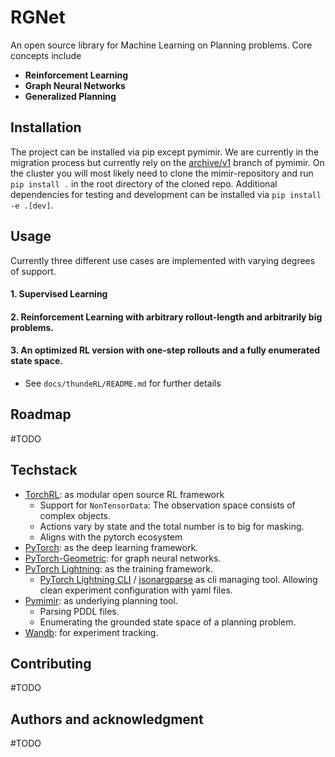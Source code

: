 # RGNet

An open source library for Machine Learning on Planning problems.
Core concepts include

- **Reinforcement Learning**
- **Graph Neural Networks**
- **Generalized Planning**

## Installation

The project can be installed via pip except pymimir. We are currently in the migration
process but currently rely on
the [archive/v1](https://github.com/simon-stahlberg/mimir/tree/archive/v1) branch of
pymimir.
On the cluster you will most likely need to clone the mimir-repository and
run `pip install .` in the root directory of the cloned repo.
Additional dependencies for testing and development can be installed via `pip install
-e .[dev]`.

## Usage

Currently three different use cases are implemented with varying degrees of support.

#### 1. Supervised Learning

#### 2. Reinforcement Learning with arbitrary rollout-length and arbitrarily big problems.

#### 3. An optimized RL version with one-step rollouts and a fully enumerated state space.

- See `docs/thundeRL/README.md` for further details

## Roadmap

#TODO

## Techstack

- [TorchRL](https://github.com/pytorch/rl): as modular open source RL framework
  - Support for `NonTensorData`: The observation space consists of complex objects.
  - Actions vary by state and the total number is to big for masking.
  - Aligns with the pytorch ecosystem
- [PyTorch](https://pytorch.org/): as the deep learning framework.
- [PyTorch-Geometric](https://github.com/pyg-team/pytorch_geometric): for graph neural
  networks.
- [PyTorch Lightning](https://www.pytorchlightning.ai/): as the training framework.
  - [PyTorch Lightning CLI](https://lightning.ai/docs/pytorch/stable/cli/lightning_cli.html) / [jsonargparse](https://jsonargparse.readthedocs.io/en/stable/index.html#jsonargparse.ArgumentParser.add_instantiator)
    as cli managing tool. Allowing clean experiment configuration with yaml files.
- [Pymimir](https://github.com/simon-stahlberg/mimir): as underlying planning tool.
  - Parsing PDDL files.
  - Enumerating the grounded state space of a planning problem.
- [Wandb](https://wandb.ai/site): for experiment tracking.

## Contributing

#TODO

## Authors and acknowledgment

#TODO
